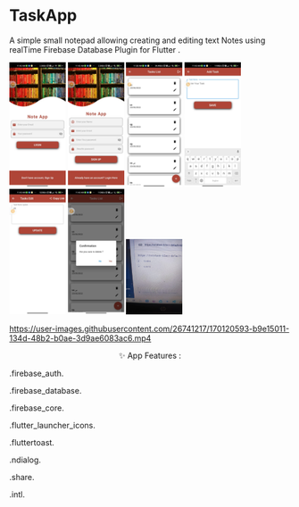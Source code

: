 # TaskApp
A simple small notepad allowing creating and editing text Notes using realTime Firebase Database Plugin for Flutter .

<img src="screenshots/login.jpeg" width="20%"></img>
<img src="screenshots/sign_up.jpeg" width="20%"></img>
<img src="screenshots/home.jpeg" width="20%"></img>
<img src="screenshots/add.jpeg" width="20%"></img>
<img src="screenshots/edit.jpeg" width="20%"></img>
<img src="screenshots/delete.jpeg" width="20%"></img>
<img src="screenshots/database.jpeg" width="20%"></img>
<p align="center">

 
https://user-images.githubusercontent.com/26741217/170120593-b9e15011-134d-48b2-b0ae-3d9ae6083ac6.mp4
  
  
</p>

<p align="center">
✨ App Features :
<p>.firebase_auth.</p>
<p>.firebase_database.</p>
<p>.firebase_core.</p>
<p>.flutter_launcher_icons.</p>
<p>.fluttertoast.</p>
<p>.ndialog.</p>
<p>.share.</p>
<p>.intl.</p>
</p>
